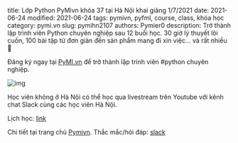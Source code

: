 title: Lớp Python PyMivn khóa 37 tại Hà Nội khai giảng 1/7/2021
date: 2021-06-24
modified: 2021-06-24
tags: pymivn, pyfml, course, class, khóa học
category: pymi.vn
slug: pymihn2107
authors: Pymier0
description: Trở thành lập trình viên Python chuyên nghiệp sau 12 buổi học. 30 giờ lý thuyết lôi cuốn, 100 bài tập từ đơn giản đến sản phẩm mang đi xin việc... và rất nhiều 🍻

Đăng ký ngay tại [PyMI.vn](https://pymi.vn) để trở thành lập trình viên #python chuyên nghiệp.

![img](https://images.unsplash.com/photo-1607188924640-b3382257fee7?crop=entropy&cs=tinysrgb&fit=max&fm=jpg&ixid=MnwyMzI1MzN8MHwxfHJhbmRvbXx8fHx8fHx8fDE2MjQ1NDUyODg&ixlib=rb-1.2.1&q=80&w=600)

Học viên không ở Hà Nội có thể học qua livestream trên Youtube với kênh chat
Slack cùng các học viên Hà Nội.

Lịch học: [link](https://gitlab.com/pyfml/prepare/-/boards/2862036)

Chi tiết tại trang chủ [Pymivn](https://pymi.vn).
Thắc mắc/hỏi đáp: [slack](https://invite.pymi.vn)
